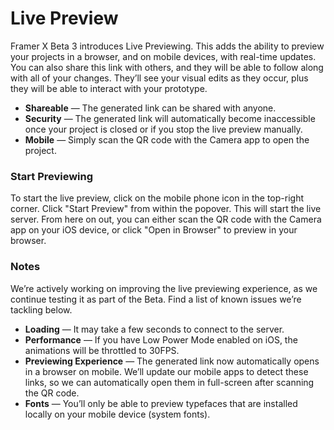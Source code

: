 # Live Preview

Framer X Beta 3 introduces Live Previewing. This adds the ability to preview your projects in a browser, and on mobile devices, with real-time updates. You can also share this link with others, and they will be able to follow along with all of your changes. They’ll see your visual edits as they occur, plus they will be able to interact with your prototype.

* **Shareable** — The generated link can be shared with anyone.
* **Security** — The generated link will automatically become inaccessible once your project is closed or if you stop the live preview manually.
* **Mobile** — Simply scan the QR code with the Camera app to open the project.

### Start Previewing

To start the live preview, click on the mobile phone icon in the top-right corner. Click "Start Preview" from within the popover. This will start the live server. From here on out, you can either scan the QR code with the Camera app on your iOS device, or click "Open in Browser" to preview in your browser.

### Notes

We’re actively working on improving the live previewing experience, as we continue testing it as part of the Beta. Find a list of known issues we’re tackling below.

* **Loading** — It may take a few seconds to connect to the server.
* **Performance** — If you have Low Power Mode enabled on iOS, the animations will be throttled to 30FPS.
* **Previewing Experience** — The generated link now automatically opens in a browser on mobile. We’ll update our mobile apps to detect these links, so we can automatically open them in full-screen after scanning the QR code.
* **Fonts** — You’ll only be able to preview typefaces that are installed locally on your mobile device \(system fonts\).

